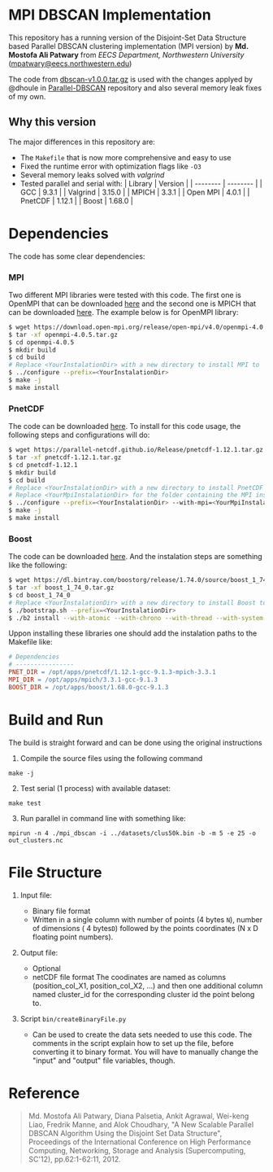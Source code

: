 # MPI DBSCAN Implementation
This repository has a running version of the Disjoint-Set Data Structure based Parallel DBSCAN clustering implementation (MPI version) by **Md. Mostofa Ali Patwary** from *EECS Department, Northwestern University* (mpatwary@eecs.northwestern.edu)

The code from [dbscan-v1.0.0.tar.gz](http://cucis.ece.northwestern.edu/projects/Clustering/download_code_dbscan.html) is used with the changes applyed by @dhoule in [Parallel-DBSCAN](https://github.com/dhoule/Parallel-DBSCAN) repository and also several memory leak fixes of my own.

## Why this version
The major differences in this repository are:
- The `Makefile` that is now more comprehensive and easy to use
- Fixed the runtime error with optimization flags like `-O3`
- Several memory leaks solved with *valgrind*
- Tested parallel and serial with:
    | Library  | Version  |
    | -------- | -------- |
    | GCC      | 9.3.1    |
    | Valgrind | 3.15.0   |
    | MPICH    | 3.3.1    |
    | Open MPI | 4.0.1    |
    | PnetCDF  | 1.12.1   |
    | Boost    | 1.68.0   |

# Dependencies
The code has some clear dependencies:

### MPI
Two different MPI libraries were tested with this code. The first one is OpenMPI that can be downloaded [here](https://www.open-mpi.org/software/ompi/v4.0/) and the second one is MPICH that can be downloaded [here](https://www.mpich.org/downloads/2/).
The example below is for OpenMPI library:
```sh
$ wget https://download.open-mpi.org/release/open-mpi/v4.0/openmpi-4.0.5.tar.gz
$ tar -xf openmpi-4.0.5.tar.gz
$ cd openmpi-4.0.5
$ mkdir build
$ cd build
# Replace <YourInstalationDir> with a new directory to install MPI to
$ ../configure --prefix=<YourInstalationDir>
$ make -j
$ make install
```

### PnetCDF
The code can be downloaded [here](https://parallel-netcdf.github.io/wiki/Download.html).
To install for this code usage, the following steps and configurations will do:
```sh
$ wget https://parallel-netcdf.github.io/Release/pnetcdf-1.12.1.tar.gz
$ tar -xf pnetcdf-1.12.1.tar.gz
$ cd pnetcdf-1.12.1
$ mkdir build
$ cd build
# Replace <YourInstalationDir> with a new directory to install PnetCDF to
# Replace <YourMpiInstalationDir> for the folder containing the MPI instalation
$ ../configure --prefix=<YourInstalationDir> --with-mpi=<YourMpiInstalationDir> CC=mpicc --enable-shared
$ make -j
$ make install
```

### Boost
The code can be downloaded [here](https://www.boost.org/users/download/). And the instalation steps are something like the following:
```sh
$ wget https://dl.bintray.com/boostorg/release/1.74.0/source/boost_1_74_0.tar.gz
$ tar -xf boost_1_74_0.tar.gz
$ cd boost_1_74_0
# Replace <YourInstalationDir> with a new directory to install Boost to
$ ./bootstrap.sh --prefix=<YourInstalationDir>
$ ./b2 install --with-atomic --with-chrono --with-thread --with-system --with-filesystem
```

Uppon installing these libraries one should add the instalation paths to the Makefile like:
```makefile
# Dependencies
# ----------------
PNET_DIR = /opt/apps/pnetcdf/1.12.1-gcc-9.1.3-mpich-3.3.1
MPI_DIR = /opt/apps/mpich/3.3.1-gcc-9.1.3
BOOST_DIR = /opt/apps/boost/1.68.0-gcc-9.1.3
```

# Build and Run
The build is straight forward and can be done using the original instructions

1. Compile the source files using the following command
```
make -j
```
2. Test serial (1 process) with available dataset:
```
make test
```
3. Run parallel in command line with something like:
```
mpirun -n 4 ./mpi_dbscan -i ../datasets/clus50k.bin -b -m 5 -e 25 -o out_clusters.nc
```

# File Structure
1. Input file:
	- Binary file format
    - Written in a single column with number of points (4 bytes `N`), number of dimensions ( 4 bytes`D`)  followed by the points coordinates (N x D floating point numbers).

2. Output file:
    - Optional
    - netCDF file format
	    The coodinates are named as columns (position_col_X1, position_col_X2, ...) and then one additional column named cluster_id for the corresponding cluster id the point belong to. 

3. Script `bin/createBinaryFile.py`
    - Can be used to create the data sets needed to use this code. The comments in the script explain how to set up the file, before converting it to binary format. You will have to manually change the "input" and "output" file variables, though.

# Reference
> Md. Mostofa Ali Patwary, Diana Palsetia, Ankit Agrawal, Wei-keng Liao,
Fredrik Manne, and Alok Choudhary, "A New Scalable Parallel DBSCAN
Algorithm Using the Disjoint Set Data Structure", Proceedings of the
International Conference on High Performance Computing, Networking,
Storage and Analysis (Supercomputing, SC'12), pp.62:1-62:11, 2012.
